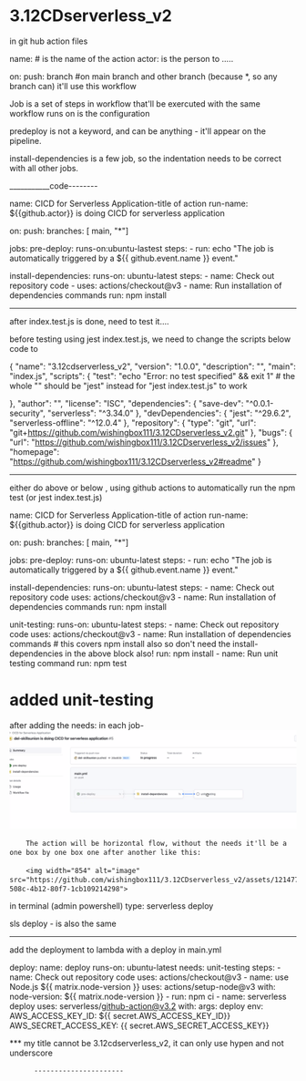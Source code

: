 # 3.12CDserverless_v2

in git hub action files

name: # is the name of the action
actor: is the person to .....

on: push: branch
#on main branch and other branch (because *, so any branch can)  it'll use this workflow

Job is a set of steps in workflow that'll be exercuted with the same workflow
runs on is the configuration 

predeploy is not a keyword, and can be anything - it'll appear on the pipeline. 

install-dependencies is a few job, so the indentation needs to be correct with all other jobs.

___________code--------

name: CICD for Serverless Application-title of action
run-name: ${{github.actor}} is doing CICD for serverless application

on: 
  push:
    branches: [ main, "*"]

jobs:
  pre-deploy:
    runs-on:ubuntu-lastest
    steps:
      - run: echo "The job is automatically triggered by a ${{ github.event.name }} event."

  install-dependencies:
    runs-on: ubuntu-latest
    steps:
      - name: Check out repository code
      - uses: actions/checkout@v3
      - name: Run installation of dependencies commands
        run: npm install

  
________________________

after index.test.js is done, need to test it.... 

before testing using jest index.test.js, we need to change the scripts below code to 

{
  "name": "3.12cdserverless_v2",
  "version": "1.0.0",
  "description": "",
  "main": "index.js",
  "scripts": {
    "test": "echo \"Error: no test specified\" && exit 1" # the whole "" should be "jest" instead for "jest index.test.js" to work

  },
  "author": "",
  "license": "ISC",
  "dependencies": {
    "save-dev": "^0.0.1-security",
    "serverless": "^3.34.0"
  },
  "devDependencies": {
    "jest": "^29.6.2",
    "serverless-offline": "^12.0.4"
  },
  "repository": {
    "type": "git",
    "url": "git+https://github.com/wishingbox111/3.12CDserverless_v2.git"
  },
  "bugs": {
    "url": "https://github.com/wishingbox111/3.12CDserverless_v2/issues"
  },
  "homepage": "https://github.com/wishingbox111/3.12CDserverless_v2#readme"
}


------------------------

either do above or below , using github actions to automatically run the npm test (or jest index.test.js)


name: CICD for Serverless Application-title of action
run-name: ${{github.actor}} is doing CICD for serverless application

on: 
  push:
    branches: [ main, "*"]

jobs:
  pre-deploy:
    runs-on: ubuntu-latest
    steps:
      - run: echo "The job is automatically triggered by a ${{ github.event.name }} event."

  install-dependencies:
    runs-on: ubuntu-latest
    steps:
      - name: Check out repository code
        uses: actions/checkout@v3
      - name: Run installation of dependencies commands
        run: npm install

  unit-testing:
    runs-on: ubuntu-latest
    steps:
      - name: Check out repository code
        uses: actions/checkout@v3
      - name: Run installation of dependencies commands # this covers npm install also so don't need the install-dependencies in the above block also!
        run: npm install
      - name: Run unit testing command
        run: npm test

  

# added unit-testing

after adding the needs: in each job-
        ![Alt text](image.png)

        The action will be horizontal flow, without the needs it'll be a one box by one box one after another like this:

        <img width="854" alt="image" src="https://github.com/wishingbox111/3.12CDserverless_v2/assets/121477591/a0279c64-508c-4b12-80f7-1cb109214298">

        
        
in terminal (admin powershell)
type: serverless deploy

sls deploy - is also the same


-----------------------------------

add the deployment to lambda with a deploy in main.yml



  deploy:
    name: deploy
    runs-on: ubuntu-latest
    needs: unit-testing
    steps:
      - name: Check out repository code
        uses: actions/checkout@v3
      - name: use Node.js ${{ matrix.node-version }}
        uses: actions/setup-node@v3
        with:
          node-version: ${{ matrix.node-version }}
      - run: npm ci
      - name: serverless deploy
        uses: serverless/github-action@v3.2
        with:
          args: deploy
        env:
          AWS_ACCESS_KEY_ID: ${{ secret.AWS_ACCESS_KEY_ID}}
          AWS_SECRET_ACCESS_KEY: {{ secret.AWS_SECRET_ACCESS_KEY}}

*** my title cannot be 3.12cdserverless_v2, it can only use hypen and not underscore

          ----------------------